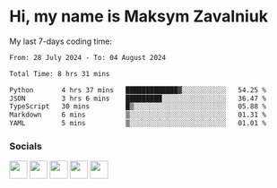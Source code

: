 Hi, my name is Maksym Zavalniuk
========================================================================================================================================

My last 7-days coding time:
<!--START_SECTION:waka-->

```txt
From: 28 July 2024 - To: 04 August 2024

Total Time: 8 hrs 31 mins

Python       4 hrs 37 mins   █████████████▓░░░░░░░░░░░   54.25 %
JSON         3 hrs 6 mins    █████████░░░░░░░░░░░░░░░░   36.47 %
TypeScript   30 mins         █▒░░░░░░░░░░░░░░░░░░░░░░░   05.88 %
Markdown     6 mins          ▒░░░░░░░░░░░░░░░░░░░░░░░░   01.31 %
YAML         5 mins          ▒░░░░░░░░░░░░░░░░░░░░░░░░   01.01 %
```

<!--END_SECTION:waka-->


### Socials

<p align="left"> <a href="https://www.dev.to/mezgoodle" target="_blank" rel="noreferrer"><img src="https://raw.githubusercontent.com/danielcranney/readme-generator/main/public/icons/socials/devdotto.svg" width="32" height="32" /></a> <a href="https://discord.com/users/mezgoodle" target="_blank" rel="noreferrer"><img src="https://raw.githubusercontent.com/danielcranney/readme-generator/main/public/icons/socials/discord.svg" width="32" height="32" /></a> <a href="https://www.github.com/mezgoodle" target="_blank" rel="noreferrer"><img src="https://raw.githubusercontent.com/danielcranney/readme-generator/main/public/icons/socials/github.svg" width="32" height="32" /></a> <a href="http://www.instagram.com/sylvenis" target="_blank" rel="noreferrer"><img src="https://raw.githubusercontent.com/danielcranney/readme-generator/main/public/icons/socials/instagram.svg" width="32" height="32" /></a> <a href="https://www.linkedin.com/in/maksym-zavalniuk-ba4a72193" target="_blank" rel="noreferrer"><img src="https://raw.githubusercontent.com/danielcranney/readme-generator/main/public/icons/socials/linkedin.svg" width="32" height="32" /></a></p>
